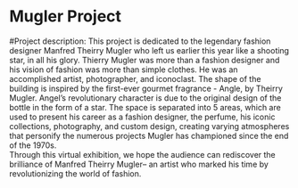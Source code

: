 # Mugler Project
#Project description: 
This project is dedicated to the legendary fashion designer Manfred Theirry Mugler who left us earlier this year like a shooting star, in all his glory. Thierry Mugler was more than a fashion designer and his vision of fashion was more than simple clothes. He was an accomplished artist, photographer, and iconoclast. 
The shape of the building is inspired by the first-ever gourmet fragrance - Angle, by Theirry Mugler. Angel’s revolutionary character is due to the original design of the bottle in the form of a star.  The space is separated into 5 areas, which are used to present his career as a fashion designer, the perfume, his iconic collections, photography, and custom design, creating varying atmospheres that personify the numerous projects Mugler has championed since the end of the 1970s.  
Through this virtual exhibition, we hope the audience can rediscover the brilliance of Manfred Theirry Mugler– an artist who marked his time by revolutionizing the world of fashion. 

